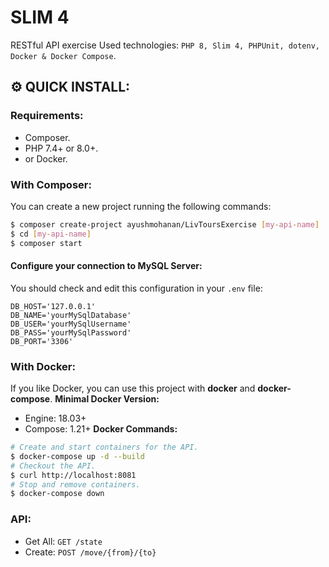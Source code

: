# SLIM 4 
RESTful API exercise
Used technologies: `PHP 8, Slim 4, PHPUnit, dotenv, Docker & Docker Compose`.
## :gear: QUICK INSTALL:
### Requirements:
- Composer.
- PHP 7.4+ or 8.0+.
- or Docker.
### With Composer:
You can create a new project running the following commands:
```bash
$ composer create-project ayushmohanan/LivToursExercise [my-api-name]
$ cd [my-api-name]
$ composer start
```
#### Configure your connection to MySQL Server:
You should check and edit this configuration in your `.env` file:
```
DB_HOST='127.0.0.1'
DB_NAME='yourMySqlDatabase'
DB_USER='yourMySqlUsername'
DB_PASS='yourMySqlPassword'
DB_PORT='3306'
```
### With Docker:
If you like Docker, you can use this project with **docker** and **docker-compose**.
**Minimal Docker Version:**
* Engine: 18.03+
* Compose: 1.21+
**Docker Commands:**
```bash
# Create and start containers for the API.
$ docker-compose up -d --build
# Checkout the API.
$ curl http://localhost:8081
# Stop and remove containers.
$ docker-compose down
```
### API:
- Get All: `GET /state`
- Create: `POST /move/{from}/{to}`
